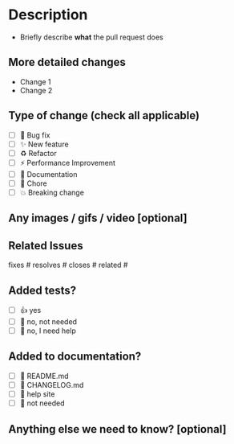 # Description

- Briefly describe **what** the pull request does

## More detailed changes

- Change 1
- Change 2

## Type of change (check all applicable)

- [ ] 🐛 Bug fix
- [ ] ✨ New feature
- [ ] ♻️ Refactor
- [ ] ⚡ Performance Improvement
- [ ] 📝 Documentation
- [ ] 🔧 Chore
- [ ] 💥 Breaking change

## Any images / gifs / video [optional]

## Related Issues

fixes #
resolves #
closes #
related #

## Added tests?

- [ ] 👍 yes
- [ ] 🙅 no, not needed
- [ ] 🙋 no, I need help

## Added to documentation?

- [ ] 🔖 README.md
- [ ] 🔖 CHANGELOG.md
- [ ] 📖 help site
- [ ] 🙅 not needed

## Anything else we need to know? [optional]
